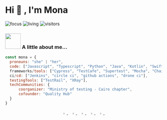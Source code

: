 <h1 align="left">Hi 👋 , I'm Mona </h1>
  
![focus](https://img.shields.io/badge/focus-Quality_Engineering-brightgreen)
![living](https://img.shields.io/badge/living-Egypt-3c9)
![visitors](https://komarev.com/ghpvc/?username=Mona-Superscientist&label=visitors)

### <img src="https://media.giphy.com/media/VgCDAzcKvsR6OM0uWg/giphy.gif" width="50"> A little about me...  

```javascript
const mona = {
  pronouns: "she" | "her",
  code: ["Javascript", "Typescript", "Python", "Java", "Kotlin", "Swift"],
  frameworks/tools: ["Cypress", "TestCafe", "Supertest", "Mocha", "Chai", "Jest", "Pytest", "Espresso", "XCUItest", "Docker"],
  ci/cd: ["Jenkins", "circle ci", "github actions", "drone ci"],
  testingTools: ["TestRail", "XRay"],
  techCommunities: {
      coorganizer: "Ministry of testing - Cairo chapter",
      cofounder: "Quality Hub"
  }
}
```

<p align="center">
  <a href="https://www.linkedin.com/in/mona-m-abd-el-rahman/">
   <img src="https://img.icons8.com/color/48/000000/linkedin.png" width="3.5%"/>
    </a><span>&nbsp;</span>
  <a href="https://twitter.com/Mona101ma">
    <img src="https://img.icons8.com/color/48/000000/twitter.png" width="3.5%"/>
  </a><span>&nbsp;</span>
  <a href="mailto:mona.m.abdelrahman@gmail.com">
    <img src="https://img.icons8.com/fluent/48/000000/gmail.png" width="3.5%"/>
  </a><span>&nbsp;</span>
  <a href="https://github.com/Mona-Superscientist">
    <img src="https://img.icons8.com/fluent/48/000000/github.png" width="3.5%"/>
  </a><span>&nbsp;</span>
  <a href="https://stackoverflow.com/users/3442332/mona101ma">
    <img src="https://img.icons8.com/color/50/000000/stackoverflow.png" width="3.5%"/>  
  </a><span>&nbsp;</span>
</p>
